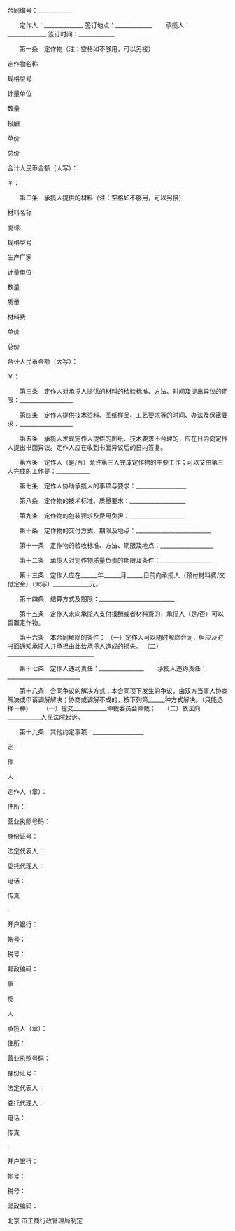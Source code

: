 
 


合同编号：____________


　　定作人：______________    签订地点：_____________
　　承揽人：______________    签订时间：_____________


　　第一条　定作物（注：空格如不够用，可以另接）




 

  

   


定作物名称





   


规格型号





   


计量单位





   


数量





   


报酬





  

  

   


单价





   


总价





  

  

   



 




   



 




   



 




   



 




   



 




   



 




  

  

   



 




   



 




   



 




   



 




   



 




   



 




  

  

   



 




   



 




   



 




   



 




   



 




   



 




  

  

   


合计人民币金额（大写）：





   



 




   


￥：





  

 







　　第二条　承揽人提供的材料（注：空格如不够用，可以另接）




 

  

   


材料名称





   


商标





   


规格型号





   


生产厂家





   


计量单位





   


数量





   


质量





   


材料费





  

  

   


单价　





   


总价





  

  

   



 




   



 




   



 




   



 




   



 




   



 




   



 




   



 




   



 




  

  

   



 




   



 




   



 




   



 




   



 




   



 




   



 




   



 




   



 




  

  

   



 




   



 




   



 




   



 




   



 




   



 




   



 




   



 




   



 




  

  

   


合计人民币金额（大写）：





   


￥：　　　　





  

 




　　第三条　定作人对承揽人提供的材料的检验标准、方法、时间及提出异议的期限：___________________





　　第四条　定作人提供技术资料、图纸样品、工艺要求等的时间、办法及保密要求：___________________


　　第五条　承揽人发现定作人提供的图纸、技术要求不合理的，应在日内向定作人提出书面异议。定作人应在收到书面异议后的日内答复。


　　第六条　定作人（是/否）允许第三人完成定作物的主要工作；可以交由第三人完成的工作是：____________


　　第七条　定作人协助承揽人的事项与要求：__________________


　　第八条　定作物的技术标准、质量要求：____________________


　　第九条　定作物的包装要求及费用负担：____________________


　　第十条　定作物的交付方式、期限及地点：___________________________


　　第十一条　定作物的验收标准、方法、期限及地点：___________________


　　第十二条　承揽人对定作物质量负责的期限及条件：___________________


　　第十三条　定作人应在______年______月______日前向承揽人（预付材料费/交付定金）（大写）_____________元。


　　第十四条　结算方式及期限：___________________________


　　第十五条　定作人未向承揽人支付报酬或者材料费的，承揽人（是/否）可以留置定作物。


　　第十六条　本合同解除的条件：
    （一）定作人可以随时解除合同，但应及时书面通知承揽人并承担由此给承揽人造成的损失。
    （二）_______________________________


　　第十七条　定作人违约责任：________________
　　承揽人违约责任：__________________________


　　第十八条　合同争议的解决方式：本合同项下发生的争议，由双方当事人协商解决或申请调解解决；协商或调解不成的，按下列第______种方式解决。（只能选择一种）
　　（一）提交____________仲裁委员会仲裁；　
    （二）依法向____________人民法院起诉。


　　第十九条　其他约定事项：__________________




 

  

   


定


 


作


 


人





定作人（章）：　　　　


 


住所：





营业执照号码：　　　　


 


身份证号：





法定代表人：　　　　　


 


委托代理人：





电话：　　　　　　　　


 


传真


:




开户银行：　　　　　　


 


帐号：





税号：　　　　　　　　


 


邮政编码：





   


承


 


揽


 


人





承揽人（章）：　　　　


 


住所：





营业执照号码：　　　　


 


身份证号：





法定代表人：　　　　　


 


委托代理人：





电话：　　　　　　　　


 


传真


:




开户银行：　　　　　　


 


帐号：





税号：　　　　　　　　


 


邮政编码：





  

 





北京
市工商行政管理局制定



 


 

 
 
 
 
 
  


  
 

  


  


  
 
 
 
 

